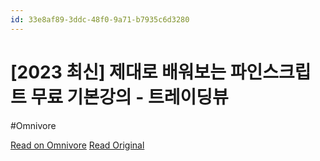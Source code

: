 ```yaml
---
id: 33e8af89-3ddc-48f0-9a71-b7935c6d3280
---
```


# [2023 최신] 제대로 배워보는 파인스크립트 무료 기본강의 - 트레이딩뷰
#Omnivore

[Read on Omnivore](https://omnivore.app/me/https-youtube-com-watch-v-s-v-qc-om-x-c-4-1911f35a8b3)
[Read Original](https://youtube.com/watch?v=sVQc_OmX_c4)

